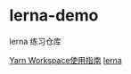 # lerna-demo

lerna 练习仓库

[Yarn Workspace使用指南](https://zhuanlan.zhihu.com/p/381794854)
[lerna](https://lerna.js.org/)
